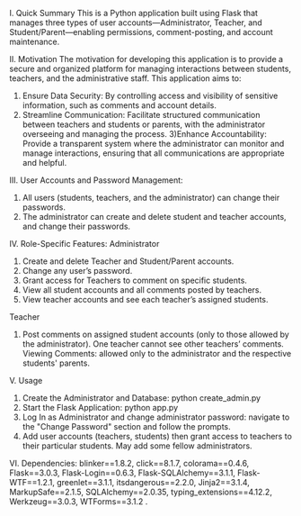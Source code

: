 I. Quick Summary
This is a Python application built using Flask that manages three types of user accounts—Administrator, Teacher, and Student/Parent—enabling permissions, comment-posting, and account maintenance.


II. Motivation
The motivation for developing this application is to provide a secure and organized platform for managing interactions between students, teachers, and the administrative staff. This application aims to:
1) Ensure Data Security: By controlling access and visibility of sensitive information, such as comments and account details.
2) Streamline Communication: Facilitate structured communication between teachers and students or parents, with the administrator overseeing and managing the process.
3)Enhance Accountability: Provide a transparent system where the administrator can monitor and manage interactions, ensuring that all communications are appropriate and helpful.


III. User Accounts and Password Management:
1) All users (students, teachers, and the administrator) can change their passwords.
2) The administrator can create and delete student and teacher accounts, and change their passwords.


IV. Role-Specific Features:
Administrator

1) Create and delete Teacher and Student/Parent accounts.
2) Change any user’s password.
3) Grant access for Teachers to comment on specific students.
4) View all student accounts and all comments posted by teachers.
5) View teacher accounts and see each teacher’s assigned students.

Teacher

1) Post comments on assigned student accounts (only to those allowed by the administrator). One teacher cannot see other teachers’ comments.
Viewing Comments: allowed only to the administrator and the respective students' parents.



V. Usage
1) Create the Administrator and Database: python create_admin.py
2) Start the Flask Application: python app.py
3) Log In as Administrator and change administrator password: navigate to the "Change Password" section and follow the prompts.
4) Add user accounts (teachers, students) then grant access to teachers to their particular students. May add some fellow administrators.


VI. Dependencies: 
blinker==1.8.2,
click==8.1.7,
colorama==0.4.6,
Flask==3.0.3,
Flask-Login==0.6.3,
Flask-SQLAlchemy==3.1.1,
Flask-WTF==1.2.1,
greenlet==3.1.1,
itsdangerous==2.2.0,
Jinja2==3.1.4,
MarkupSafe==2.1.5,
SQLAlchemy==2.0.35,
typing_extensions==4.12.2,
Werkzeug==3.0.3,
WTForms==3.1.2 .
